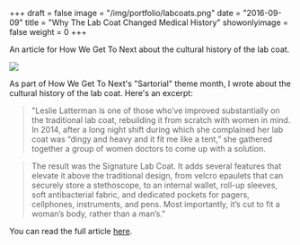 +++
draft = false
image = "/img/portfolio/labcoats.png"
date = "2016-09-09"
title = "Why The Lab Coat Changed Medical History"
showonlyimage = false
weight = 0
+++

An article for How We Get To Next about the cultural history of the lab coat.

<!--more-->

![](/img/portfolio/labcoats.png)

As part of How We Get To Next's "Sartorial" theme month, I wrote about the cultural history of the lab coat. Here's an excerpt:

> "Leslie Latterman is one of those who’ve improved substantially on the traditional lab coat, rebuilding it from scratch with women in mind. In 2014, after a long night shift during which she complained her lab coat was “dingy and heavy and it fit me like a tent,” she gathered together a group of women doctors to come up with a solution.

> The result was the Signature Lab Coat. It adds several features that elevate it above the traditional design, from velcro epaulets that can securely store a stethoscope, to an internal wallet, roll-up sleeves, soft antibacterial fabric, and dedicated pockets for pagers, cellphones, instruments, and pens. Most importantly, it’s cut to fit a woman’s body, rather than a man’s."

You can read the full article [here](https://howwegettonext.com/why-the-white-lab-coat-changed-medical-history-c849e890af5c).